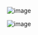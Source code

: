 ![image](https://github.com/andongmin94/cs/assets/110483588/63e7fc05-be7b-45aa-ae83-9f5af713b3cd)

![image](https://github.com/andongmin94/cs/assets/110483588/58f6266f-2c71-4269-b2a2-2ae46dc7c735)